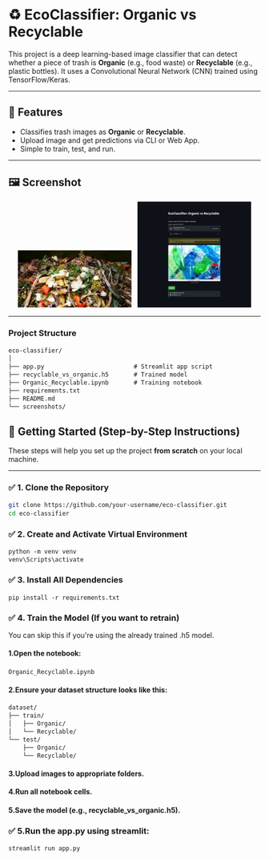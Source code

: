 # ♻️ EcoClassifier: Organic vs Recyclable

This project is a deep learning-based image classifier that can detect whether a piece of trash is **Organic** (e.g., food waste) or **Recyclable** (e.g., plastic bottles). It uses a Convolutional Neural Network (CNN) trained using TensorFlow/Keras.

---

## 📌 Features

- Classifies trash images as **Organic** or **Recyclable**.
- Upload image and get predictions via CLI or Web App.
- Simple to train, test, and run.

---

## 🖼️ Screenshot

<p align="center">
  <img src="screenshots/sso1.jpeg" alt="Organic" width="45%"/>
&nbsp;
  <img src="screenshots/SSR1.png" alt="Recyclable" width="45%"/>
</p>

---

### Project Structure
```
eco-classifier/
│
├── app.py                         # Streamlit app script
├── recyclable_vs_organic.h5       # Trained model
├── Organic_Recyclable.ipynb       # Training notebook
├── requirements.txt
├── README.md
└── screenshots/

```

## 🚀 Getting Started (Step-by-Step Instructions)

These steps will help you set up the project **from scratch** on your local machine.

---

### ✅ 1. Clone the Repository

```bash
git clone https://github.com/your-username/eco-classifier.git
cd eco-classifier
```

### ✅ 2. Create and Activate Virtual Environment 
```
python -m venv venv
venv\Scripts\activate
```

### ✅ 3. Install All Dependencies
```
pip install -r requirements.txt
```
### ✅ 4. Train the Model (If you want to retrain)
You can skip this if you're using the already trained .h5 model.

#### 1.Open the notebook:
  `Organic_Recyclable.ipynb`

#### 2.Ensure your dataset structure looks like this:
```
dataset/
├── train/
│   ├── Organic/
│   └── Recyclable/
└── test/
    ├── Organic/
    └── Recyclable/
```
#### 3.Upload images to appropriate folders.

#### 4.Run all notebook cells.

#### 5.Save the model (e.g., recyclable_vs_organic.h5).

### ✅ 5.Run the app.py using streamlit:
```
streamlit run app.py
```
